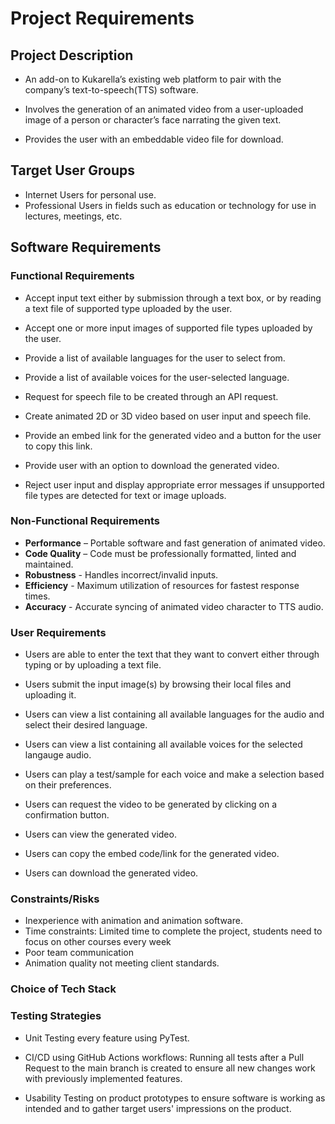 # **Project Requirements**

## **Project Description**
- An add-on to Kukarella’s existing web platform to pair with the company’s text-to-speech(TTS) software.

- Involves the generation of an animated video from a user-uploaded image of a person or character’s face narrating the given text.

- Provides the user with an embeddable video file for download.


## **Target User Groups**

- Internet Users for personal use.
- Professional Users in fields such as education or technology for use in lectures, meetings, etc.

## **Software Requirements**

### **Functional Requirements**

- Accept input text either by submission through a text box, or by reading a text file of supported type uploaded by the user.

- Accept one or more input images of supported file types uploaded by the user.

- Provide a list of available languages for the user to select from.

- Provide a list of available voices for the user-selected language.

- Request for speech file to be created through an API request.

- Create animated 2D or 3D video based on user input and speech file.

- Provide an embed link for the generated video and a button for the user to copy this link.

- Provide user with an option to download the generated video.

- Reject user input and display appropriate error messages if unsupported file types are detected for text or image uploads.

### **Non-Functional Requirements**

- **Performance** – Portable software and fast generation of animated video.
- **Code Quality** – Code must be professionally formatted, linted and maintained.
- **Robustness** - Handles incorrect/invalid inputs.
- **Efficiency** - Maximum utilization of resources for fastest response times.
- **Accuracy** - Accurate syncing of animated video character to TTS audio.

### **User Requirements**

- Users are able to enter the text that they want to convert either through typing or by uploading a text file.

- Users submit the input image(s) by browsing their local files and uploading it.

- Users can view a list containing all available languages for the audio and select their desired language.

- Users can view a list containing all available voices for the selected langauge audio.

- Users can play a test/sample for each voice and make a selection based on their preferences.

- Users can request the video to be generated by clicking on a confirmation button.

- Users can view the generated video.

- Users can copy the embed code/link for the generated video.

- Users can download the generated video.

### **Constraints/Risks**

- Inexperience with animation and animation software.
- Time constraints: Limited time to complete the project, students need to focus on other courses every week
- Poor team communication
- Animation quality not meeting client standards.

### **Choice of Tech Stack**

### **Testing Strategies**

- Unit Testing every feature using PyTest.

- CI/CD using GitHub Actions workflows: Running all tests after a Pull Request to the main branch is created to ensure all new changes work with previously implemented features.

- Usability Testing on product prototypes to ensure software is working as intended and to gather target users' impressions on the product.
